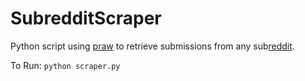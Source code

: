# SubredditScraper
Python script using [praw](https://praw.readthedocs.io/en/latest/) to retrieve submissions from any sub[reddit](https://www.reddit.com/).

To Run: `python scraper.py`

